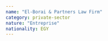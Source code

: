 ```yaml
---
name: "El-Borai & Partners Law Firm"
category: private-sector
nature: "Entreprise"
nationality: EGY
---
```

    